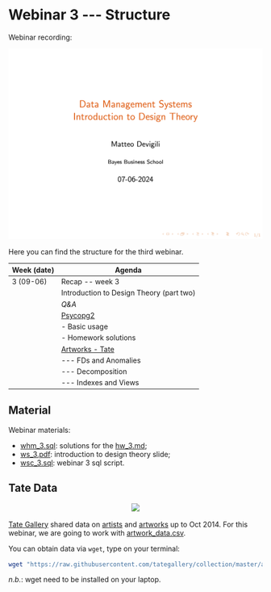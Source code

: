 # Webinar 3 --- Structure

Webinar recording:

![webinar-3](img/webinar3.png)

Here you can find the structure for the third webinar.

| **Week (date)** | **Agenda**                                                                                |
| --------------- | ----------------------------------------------------------------------------------------- |
| 3 (09-06)       | Recap -- week 3                                                                           |
|                 | Introduction to Design Theory (part two)                                                  |
|                 | _Q&A_                                                                                     |
|                 | [Psycopg2](https://www.psycopg.org/docs/)                                                 |
|                 | - Basic usage                                                                             |
|                 | - Homework solutions                                                                      |
|                 | [Artworks - Tate](https://github.com/tategallery/collection/blob/master/artwork_data.csv) |
|                 | --- FDs and Anomalies                                                                     |
|                 | --- Decomposition                                                                         |
|                 | --- Indexes and Views                                                                     |

## Material

Webinar materials:

* [whm_3.sql](https://github.com/mattDevigili/dms-smm695/blob/master/week-3/webinar-3/whm_3.sql): solutions for the [hw_3.md](https://mattdevigili.github.io/dms-smm695/week-3/hw_3.html);
* [ws_3.pdf](https://github.com/mattDevigili/dms-smm695/blob/master/week-3/webinar-3/ws_3.pdf): introduction to design theory slide;
* [wsc_3.sql](https://github.com/mattDevigili/dms-smm695/blob/master/week-3/webinar-3/wsc_3.sql): webinar 3 sql script.

## Tate Data

<p align="center">
<img src="https://www.tate.org.uk/sites/default/files/styles/width-600/public/tanks_staircase_tate_modern_3_1.jpg" width="400">
</p>

[Tate Gallery](https://www.tate.org.uk) shared data on [artists](https://github.com/tategallery/collection/tree/master/artists) and [artworks](https://github.com/tategallery/collection/tree/master/artworks) up to Oct 2014. For this webinar, we are going to work with [artwork_data.csv](https://github.com/tategallery/collection/blob/master/artwork_data.csv).

You can obtain data via `wget`, type on your terminal:

```bash
wget "https://raw.githubusercontent.com/tategallery/collection/master/artwork_data.csv"
```

_n.b._: wget need to be installed on your laptop.
